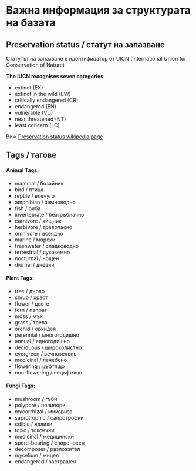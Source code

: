 # Важна информация за структурата на базата
## Preservation status / статут на запазване
Статутът на запазване е идентифицатор от UICN (International Union for Conservation of Nature)

**The IUCN recognises seven categories**:
- extinct (EX)
- extinct in the wild (EW)
- critically endangered (CR)
- endangered (EN)
- vulnerable (VU)
- near threatened (NT)
- least concern (LC).

Виж [Preservation status wikipedia page](https://en.wikipedia.org/wiki/Conservation_status)

## Tags / тагове
#### Animal Tags:
- mammal / бозайник
- bird / птица
- reptile / влечуго
- amphibian / земноводно
- fish / риба
- invertebrate / безгръбначно
- carnivore / хищник
- herbivore / тревопасно
- omnivore / всеядно
- marine / морски
- freshwater / сладководно
- terrestrial / сухоземно
- nocturnal / нощен
- diurnal / дневни

#### Plant Tags:
- tree / дърво
- shrub / храст
- flower / цвете
- fern / папрат
- moss / мъх
- grass / трева
- orchid / орхидея
- perennial / многогодишно
- annual / едногодишно
- deciduous / широколистно
- evergreen / вечнозелено
- medicinal / лечебено
- flowering / цъфтящо
- non-flowering / нецъфтящо

#### Fungi Tags:
- mushroom / гъби
- polypore / полипори
- mycorrhizal / микориза
- saprotrophic / сапротрофни
- edible / ядливи
- toxic / токсични
- medicinal / медицински
- spore-bearing / спороносен
- decomposer / разложител
- mycelium / мицел
- endangered / застрашен